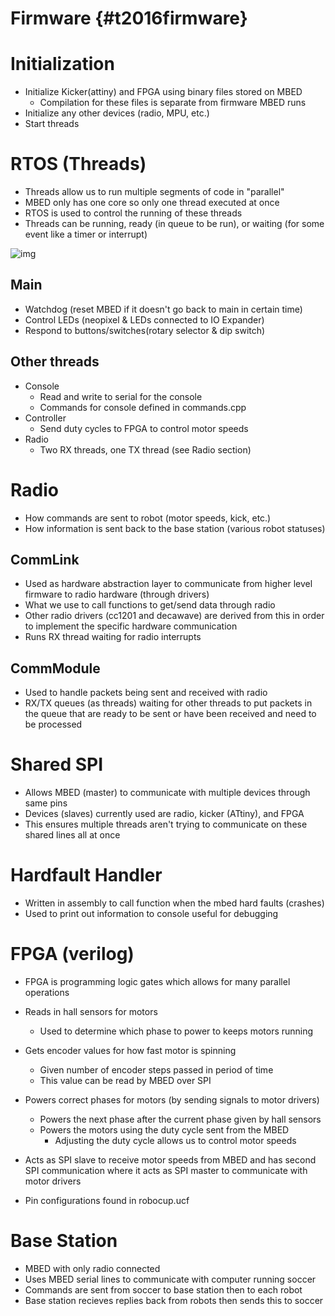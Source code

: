 # Firmware {#t2016firmware}


# Initialization

-   Initialize Kicker(attiny) and FPGA using binary files stored on MBED
    -   Compilation for these files is separate from firmware MBED runs
-   Initialize any other devices (radio, MPU, etc.)
-   Start threads


# RTOS (Threads)

-   Threads allow us to run multiple segments of code in "parallel"
-   MBED only has one core so only one thread executed at once
-   RTOS is used to control the running of these threads
-   Threads can be running, ready (in queue to be run), or waiting (for some event like a timer or interrupt)

![img](//developer.mbed.org/media/uploads/emilmont/xthreadstatus.png.pagespeed.ic.c21fE5uss-.jpg)


## Main

-   Watchdog (reset MBED if it doesn't go back to main in certain time)
-   Control LEDs (neopixel & LEDs connected to IO Expander)
-   Respond to buttons/switches(rotary selector & dip switch)


## Other threads

-   Console
    -   Read and write to serial for the console
    -   Commands for console defined in commands.cpp
-   Controller
    -   Send duty cycles to FPGA to control motor speeds
-   Radio
    -   Two RX threads, one TX thread (see Radio section)


# Radio

-   How commands are sent to robot (motor speeds, kick, etc.)
-   How information is sent back to the base station (various robot statuses)


## CommLink

-   Used as hardware abstraction layer to communicate from higher level firmware to radio hardware (through drivers)
-   What we use to call functions to get/send data through radio
-   Other radio drivers (cc1201 and decawave) are derived from this in order to implement the specific hardware communication
-   Runs RX thread waiting for radio interrupts


## CommModule

-   Used to handle packets being sent and received with radio
-   RX/TX queues (as threads) waiting for other threads to put packets in the queue that are ready to be sent or have been received and need to be processed


# Shared SPI

-   Allows MBED (master) to communicate with multiple devices through same pins
-   Devices (slaves) currently used are radio, kicker (ATtiny), and FPGA
-   This ensures multiple threads aren't trying to communicate on these shared lines all at once


# Hardfault Handler

-   Written in assembly to call function when the mbed hard faults (crashes)
-   Used to print out information to console useful for debugging


# FPGA (verilog)

-   FPGA is programming logic gates which allows for many parallel operations
-   Reads in hall sensors for motors
    -   Used to determine which phase to power to keeps motors running
-   Gets encoder values for how fast motor is spinning
    -   Given number of encoder steps passed in period of time
    -   This value can be read by MBED over SPI

-   Powers correct phases for motors (by sending signals to motor drivers)
    -   Powers the next phase after the current phase given by hall sensors
    -   Powers the motors using the duty cycle sent from the MBED
        -   Adjusting the duty cycle allows us to control motor speeds
-   Acts as SPI slave to receive motor speeds from MBED and has second SPI communication where it acts as SPI master to communicate with motor drivers
-   Pin configurations found in robocup.ucf


# Base Station

-   MBED with only radio connected
-   Uses MBED serial lines to communicate with computer running soccer
-   Commands are sent from soccer to base station then to each robot
-   Base station recieves replies back from robots then sends this to soccer